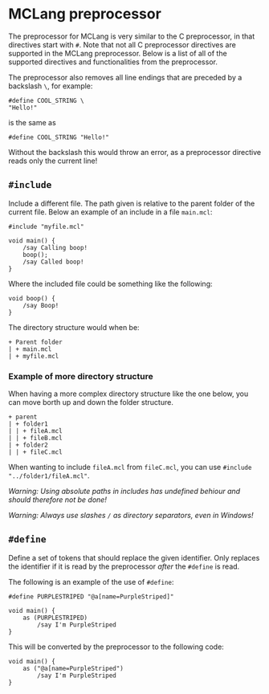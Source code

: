 
# MCLang preprocessor

The preprocessor for MCLang is very similar to the C preprocessor, in that directives start with `#`. Note that not all C preprocessor directives are supported in the MCLang preprocessor. Below is a list of all of the supported directives and functionalities from the preprocessor.

The preprocessor also removes all line endings that are preceded by a backslash `\`, for example:
```
#define COOL_STRING \
"Hello!"
```
is the same as
```
#define COOL_STRING "Hello!"
```
Without the backslash this would throw an error, as a preprocessor directive reads only the current line!

## `#include`

Include a different file. The path given is relative to the parent folder of the current file. Below an example of an include in a file `main.mcl`:
```
#include "myfile.mcl"

void main() {
    /say Calling boop!
    boop();
    /say Called boop!
}
```
Where the included file could be something like the following:
```
void boop() {
    /say Boop!
}
```
The directory structure would when be:
```
+ Parent folder
| + main.mcl
| + myfile.mcl
```
### Example of more directory structure

When having a more complex directory structure like the one below, you can move borth up and down the folder structure.
```
+ parent
| + folder1
| | + fileA.mcl
| | + fileB.mcl
| + folder2
| | + fileC.mcl
```
When wanting to include `fileA.mcl` from `fileC.mcl`, you can use `#include "../folder1/fileA.mcl"`.

*Warning: Using absolute paths in includes has undefined behiour and should therefore not be done!*

*Warning: Always use slashes `/` as directory separators, even in Windows!*

## `#define`

Define a set of tokens that should replace the given identifier. Only replaces the identifier if it is read by the preprocessor *after* the `#define` is read.

The following is an example of the use of `#define`:
```
#define PURPLESTRIPED "@a[name=PurpleStriped]"

void main() {
    as (PURPLESTRIPED)
        /say I'm PurpleStriped
}
```
This will be converted by the preprocessor to the following code:
```
void main() {
    as ("@a[name=PurpleStriped")
        /say I'm PurpleStriped
}
```
